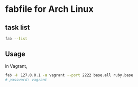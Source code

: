 # fabfile for Arch Linux

## task list

```sh
fab --list
```

## Usage

in Vagrant,

```sh
fab -H 127.0.0.1 -u vagrant --port 2222 base.all ruby.base
# password: vagrant
```
